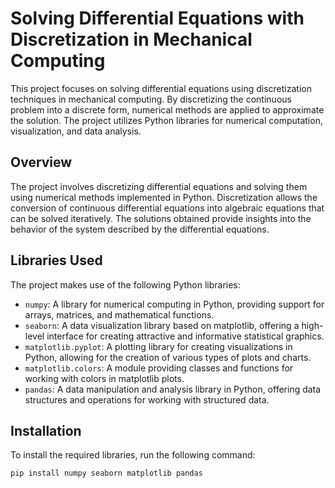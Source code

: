 # Solving Differential Equations with Discretization in Mechanical Computing

This project focuses on solving differential equations using discretization techniques in mechanical computing. By discretizing the continuous problem into a discrete form, numerical methods are applied to approximate the solution. The project utilizes Python libraries for numerical computation, visualization, and data analysis.

## Overview

The project involves discretizing differential equations and solving them using numerical methods implemented in Python. Discretization allows the conversion of continuous differential equations into algebraic equations that can be solved iteratively. The solutions obtained provide insights into the behavior of the system described by the differential equations.

## Libraries Used

The project makes use of the following Python libraries:

- `numpy`: A library for numerical computing in Python, providing support for arrays, matrices, and mathematical functions.
- `seaborn`: A data visualization library based on matplotlib, offering a high-level interface for creating attractive and informative statistical graphics.
- `matplotlib.pyplot`: A plotting library for creating visualizations in Python, allowing for the creation of various types of plots and charts.
- `matplotlib.colors`: A module providing classes and functions for working with colors in matplotlib plots.
- `pandas`: A data manipulation and analysis library in Python, offering data structures and operations for working with structured data.

## Installation

To install the required libraries, run the following command:

```bash
pip install numpy seaborn matplotlib pandas
